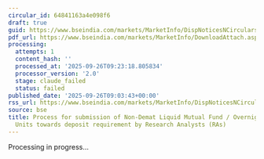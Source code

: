 ```yaml
---
circular_id: 64841163a4e098f6
draft: true
guid: https://www.bseindia.com/markets/MarketInfo/DispNoticesNCirculars.aspx?Noticeid={CC30C1FF-FEA1-45A3-B13A-D0CEE6851208}&noticeno=20250926-14&dt=09/26/2025&icount=14&totcount=14&flag=0
pdf_url: https://www.bseindia.com/markets/MarketInfo/DownloadAttach.aspx?id=20250926-14&attachedId=7971b7f3-1dc5-4285-8a7a-562d408ab1fe
processing:
  attempts: 1
  content_hash: ''
  processed_at: '2025-09-26T09:23:18.805834'
  processor_version: '2.0'
  stage: claude_failed
  status: failed
published_date: '2025-09-26T09:03:43+00:00'
rss_url: https://www.bseindia.com/markets/MarketInfo/DispNoticesNCirculars.aspx?Noticeid={CC30C1FF-FEA1-45A3-B13A-D0CEE6851208}&noticeno=20250926-14&dt=09/26/2025&icount=14&totcount=14&flag=0
source: bse
title: Process for submission of Non-Demat Liquid Mutual Fund / Overnight Mutual Fund
  Units towards deposit requirement by Research Analysts (RAs)
---
```


Processing in progress...